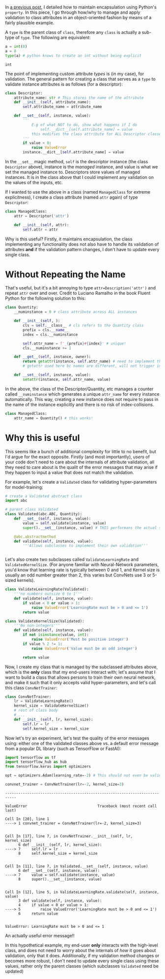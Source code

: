 In [a previous post](https://aadi-blogs.web.app/blog/python-properties/), I detailed how to maintain encapsulation using Python's `property`. In this piece, I go through how/why to manage and apply validation to class attributes in an object-oriented fashion by means of a fairly plausible example.

A `type` is the parent class of `class`, therefore any `class` is actually a sub-type of `type`. The following are equivalent:


```python
a = int(8)
a = 8
type(a) # python knows to create an int without being explicit
```




    int



The point of implementing custom attribute *types* is (in my case), for validation. The general pattern for creating a class that serves as a `type` to validate instance attributes is as follows (for a descriptor):


```python
class Descriptor:
    attribute_name: str # This stores the name of the attribute
    def __init__(self, attribute_name):
        self.attribute_name = attribute_name 

    def __set__(self, instance, value):
        '''
            E.g of what NOT to do, show what happens if I do
                self.__dict__[self.attribute_name] = value
            this modifies the class attribute for ALL Descriptor classes!
        '''
        if value < 0:
            raise ValueError
        instance.__dict__[self.attribute_name] = value

```

In the `__set__` magic method, `self` is the descriptor instance (the class `Descriptor` above), instance is the *managed* instance, and value is what we set the managed instance to. Descriptors store values of managed instances. It is in the class above that I could implement any validation on the values of the inputs, etc.

If I wanted to use the above in a class (named `ManagedClass` for extreme explicitness), I create a class attribute (named `attr` again) of type `Descriptor`:


```python
class ManagedClass:
    attr = Descriptor('attr')

    def __init__(self, attr):
        self.attr = attr

```

Why is this useful? Firstly, it maintains encapsulation, the class implementing any functionality does not also have to handle its validation of attributes **and** if the validation pattern changes, I don't have to update every single class.

# Without Repeating the Name 

That's useful, but it's a bit annoying to type `attr=Description('attr')` and repeat `attr` over and over. Credit to Luciano Ramalho in the book Fluent Python for the following solution to this:


```python
class Quantity:
    __numinstance = 0 # class attribute across ALL instances

    def __init__(self, ):
        cls = self.__class__ # cls refers to the Quantity class
        prefix = cls.__name__
        index = cls.__numinstance

        self.attr_name = f'_{prefix}#{index}' # unique!
        cls.__numinstance += 1 

    def __get__(self, instance, owner):
        return getattr(instance, self.attr_name) # need to implement this because name of managed attribute is NOT the same as the attr_name
        # getattr used here bc names are different, will not trigger infinite loop

    def __set__(self, instance, value):
        setattr(instance, self.attr_name, value)

```

In the above, the class of the Descriptor/Quantity, etc manages a counter called `__numinstance` which generates a unique `attr_name` for every instance automatically. This way, creating a new instance does not require to pass in the name of the instance explicitly and there is no risk of index-collisions.


```python
class ManagedClass:
    attr_name = Quantity() # this works!
```

# Why this is useful

This seems like a bunch of additional complexity for little to no benefit, but I'd argue for the exact opposite. Firstly (and most importantly), *users* of your code don't need to care about the internals of attribute validation, all they need to care about is the qualit of the error messages that may arise if they happen to input a value that does not match the validation.

For example, let's create a `Validated` class for validating hyper-parameters for model-training:


```python
# create a Validated abstract class
import abc

# parent class Validated
class Validated(abc.ABC, Quantity):
    def __set__(self, instance, value):
        value = self.validate(instance, value)
        super().__set__(instance, value) # THIS performans the actual storage, in this case the set method in Quantity

    @abc.abstractmethod
    def validate(self, instance, value):
        '''Allows subclasses to implement their own validation'''



```

Let's also create two subclasses called `ValidateLearningRate` and `ValidatedKernelSize`. (For anyone familiar with Neural-Network parameters, you'd know that learning rate is typically between 0 and 1, and Kernel size is usually an odd number greater than 2, this varies but ConvNets use 3 or 5-sized kernels).


```python
class ValidateLearningRate(Validated):
    '''no numbers outsize 0 to 1'''
    def validate(self, instance, value):
        if value < 0 or value > 1:
            raise ValueError('LearningRate must be > 0 and <= 1')
        return value

class ValidateKernelSize(Validated):
    '''No non-integers'''
    def validate(self, instance, value):
        if not isinstance(value, int):
            raise ValueError('Must be positive integer')
        if value % 2 != 1:
            raise ValueError('Value must be an odd integer')

        return value

```

Now, I create my class that is managed by the subclassed attributes above, which is the **only** class that my end-users interact with; let's assume that I want to build a class that allows persons to train their own neural network, and make it such that it only accepts valid hyper-parameters, and let's call this class `ConvNetTrainer`:


```python
class ConvNetTrainer:
    lr = ValidateLearningRate()
    kernel_size = ValidateKernelSize()
    # rest of class body 
    # ...
    def __init__(self, lr, kernel_size):
        self.lr = lr
        self.kernel_size = kernel_size
```

Now let's try an experiment, let's test the quality of the error messages using: either one of the validated classes above vs. a default error message from a popular DL library (such as TensorFlow or FastAI):


```python
import tensorflow as tf
import tensorflow_hub as hub
from tensorflow.keras import optimizers

opt = optimizers.Adam(learning_rate=-2) # This should not even be valid!!!

```


```python
convnet_trainer = ConvNetTrainer(lr=-2, kernel_size=3)
```


    ---------------------------------------------------------------------------

    ValueError                                Traceback (most recent call last)

    Cell In [20], line 1
    ----> 1 convnet_trainer = ConvNetTrainer(lr=-2, kernel_size=3)


    Cell In [17], line 7, in ConvNetTrainer.__init__(self, lr, kernel_size)
          6 def __init__(self, lr, kernel_size):
    ----> 7     self.lr = lr
          8     self.kernel_size = kernel_size


    Cell In [11], line 7, in Validated.__set__(self, instance, value)
          6 def __set__(self, instance, value):
    ----> 7     value = self.validate(instance, value)
          8     super().__set__(instance, value)


    Cell In [12], line 5, in ValidateLearningRate.validate(self, instance, value)
          3 def validate(self, instance, value):
          4     if value < 0 or value > 1:
    ----> 5         raise ValueError('LearningRate must be > 0 and <= 1')
          6     return value


    ValueError: LearningRate must be > 0 and <= 1


An actually useful error message!!

In this hypothetical example, my end-user **only** interacts with the high-level class, and does not need to worry about the internals of *how* it goes about validation, only that it does. Additionally, if my validation method changes or becomes more robust, I don't need to update every single class using these values, rather only the parent classes (which subclasses `Validated` need be updated)
